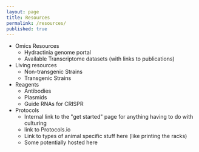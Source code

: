 ```yaml
---
layout: page
title: Resources
permalink: /resources/
published: true
---
```


- Omics Resources
  - Hydractinia genome portal
  - Available Transcriptome datasets (with links to publications)
- Living resources
  - Non-transgenic Strains
  - Transgenic Strains
- Reagents
  - Antibodies
  - Plasmids
  - Guide RNAs for CRISPR
- Protocols
  - Internal link to the "get started" page for anything having to do with culturing
  - link to Protocols.io
  - Link to types of animal specific stuff here (like printing the racks) 
  - Some potentially hosted here
